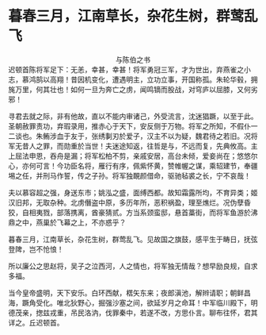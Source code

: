 # 暮春三月，江南草长，杂花生树，群莺乱飞
<center>与陈伯之书</center>
迟顿首陈将军足下：无恙，幸甚，幸甚！将军勇冠三军，才为世出，弃燕雀之小志，慕鸿鹄以高翔！昔因机变化，遭遇明主，立功立事，开国称孤。朱轮华毂，拥旄万里，何其壮也！如何一旦为奔亡之虏，闻鸣镝而股战，对穹庐以屈膝，又何劣邪！

寻君去就之际，非有他故，直以不能内审诸己，外受流言，沈迷猖蹶，以至于此。圣朝赦罪责功，弃瑕录用，推赤心于天下，安反侧于万物。将军之所知，不假仆一二谈也。朱鲔涉血于友于，张绣剚刃於爱子，汉主不以为疑，魏君待之若旧。况将军无昔人之罪，而勋重於当世！夫迷途知返，往哲是与，不远而复，先典攸高。主上屈法申恩，吞舟是漏；将军松柏不剪，亲戚安居，高台未倾，爱妾尚在；悠悠尔心，亦何可言！今功臣名将，雁行有序，佩紫怀黄，赞帷幄之谋，乘轺建节，奉疆埸之任，并刑马作誓，传之子孙。将军独靦颜借命，驱驰毡裘之长，宁不哀哉！

夫以慕容超之强，身送东市；姚泓之盛，面缚西都。故知霜露所均，不育异类；姬汉旧邦，无取杂种。北虏僭盗中原，多历年所，恶积祸盈，理至燋烂。况伪孽昏狡，自相夷戮，部落携离，酋豪猜贰。方当系颈蛮邸，悬首藁街，而将军鱼游於沸鼎之中，燕巢於飞幕之上，不亦惑乎？

暮春三月，江南草长，杂花生树，群莺乱飞。见故国之旗鼓，感平生于畴日，抚弦登陴，岂不怆悢！

所以廉公之思赵将，吴子之泣西河，人之情也，将军独无情哉？想早励良规，自求多福。

当今皇帝盛明，天下安乐。白环西献，楛矢东来；夜郎滇池，解辫请职；朝鲜昌海，蹶角受化。唯北狄野心，掘强沙塞之间，欲延岁月之命耳！中军临川殿下，明德茂亲，揔兹戎重，吊民洛汭，伐罪秦中，若遂不改，方思仆言。聊布往怀，君其详之。丘迟顿首。
